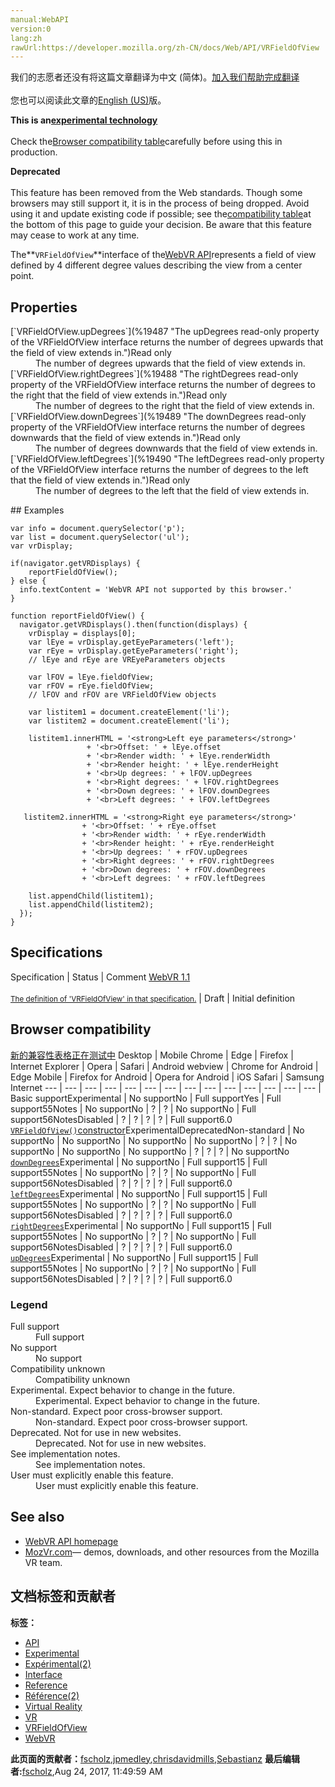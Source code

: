 ```yaml
---
manual:WebAPI
version:0
lang:zh
rawUrl:https://developer.mozilla.org/zh-CN/docs/Web/API/VRFieldOfView
---
```




<bdi>我们的志愿者还没有将这篇文章翻译为<bdi>中文 (简体)</bdi>。[加入我们帮助完成翻译](%19484 "")<br></br>您也可以阅读此文章的[English (US)](%19485 "")版。</bdi>






**This is an[experimental technology](%3404 "")**<br></br>Check the[Browser compatibility table](%19486 "")carefully before using this in production.




**Deprecated**<br></br>This feature has been removed from the Web standards. Though some browsers may still support it, it is in the process of being dropped. Avoid using it and update existing code if possible; see the[compatibility table](%19486 "")at the bottom of this page to guide your decision. Be aware that this feature may cease to work at any time.




The**`VRFieldOfView`**interface of the[WebVR API](%6396 "")represents a field of view defined by 4 different degree values describing the view from a center point.


## Properties<a name="Properties"></a>
<dl><dt id=''>[`VRFieldOfView.upDegrees`](%19487 "The upDegrees read-only property of the VRFieldOfView interface returns the number of degrees upwards that the field of view extends in.")<i></i>Read only</dt><dd>The number of degrees upwards that the field of view extends in.</dd><dt id=''>[`VRFieldOfView.rightDegrees`](%19488 "The rightDegrees read-only property of the VRFieldOfView interface returns the number of degrees to the right that the field of view extends in.")<i></i>Read only</dt><dd>The number of degrees to the right that the field of view extends in.</dd><dt id=''>[`VRFieldOfView.downDegrees`](%19489 "The downDegrees read-only property of the VRFieldOfView interface returns the number of degrees downwards that the field of view extends in.")<i></i>Read only</dt><dd>The number of degrees downwards that the field of view extends in.</dd><dt id=''>[`VRFieldOfView.leftDegrees`](%19490 "The leftDegrees read-only property of the VRFieldOfView interface returns the number of degrees to the left that the field of view extends in.")<i></i>Read only</dt><dd>The number of degrees to the left that the field of view extends in.</dd></dl>
## Examples<a name="Examples"></a>

```
var info = document.querySelector('p');
var list = document.querySelector('ul');
var vrDisplay;

if(navigator.getVRDisplays) {
    reportFieldOfView();
} else {
  info.textContent = 'WebVR API not supported by this browser.'
}

function reportFieldOfView() {
  navigator.getVRDisplays().then(function(displays) {
    vrDisplay = displays[0];
    var lEye = vrDisplay.getEyeParameters('left');
    var rEye = vrDisplay.getEyeParameters('right');
    // lEye and rEye are VREyeParameters objects

    var lFOV = lEye.fieldOfView;
    var rFOV = rEye.fieldOfView;
    // lFOV and rFOV are VRFieldOfView objects

    var listitem1 = document.createElement('li');
    var listitem2 = document.createElement('li');

    listitem1.innerHTML = '<strong>Left eye parameters</strong>'
                 + '<br>Offset: ' + lEye.offset
                 + '<br>Render width: ' + lEye.renderWidth
                 + '<br>Render height: ' + lEye.renderHeight
                 + '<br>Up degrees: ' + lFOV.upDegrees
                 + '<br>Right degrees: ' + lFOV.rightDegrees
                 + '<br>Down degrees: ' + lFOV.downDegrees
                 + '<br>Left degrees: ' + lFOV.leftDegrees

   listitem2.innerHTML = '<strong>Right eye parameters</strong>'
                + '<br>Offset: ' + rEye.offset
                + '<br>Render width: ' + rEye.renderWidth
                + '<br>Render height: ' + rEye.renderHeight
                + '<br>Up degrees: ' + rFOV.upDegrees
                + '<br>Right degrees: ' + rFOV.rightDegrees
                + '<br>Down degrees: ' + rFOV.downDegrees
                + '<br>Left degrees: ' + rFOV.leftDegrees

    list.appendChild(listitem1);
    list.appendChild(listitem2);
  });
}
```

## Specifications<a name="Specifications"></a>
Specification | Status | Comment 
[WebVR 1.1<br></br><small>The definition of &#39;VRFieldOfView&#39; in that specification.</small>](%19491 "") | Draft | Initial definition 


## Browser compatibility<a name="Browser_compatibility"></a>
[新的兼容性表格正在测试中<i></i>](%3360 "")
<abbr>Desktop<i></i></abbr> | <abbr>Mobile<i></i></abbr> 
<abbr>Chrome<i></i></abbr> | <abbr>Edge<i></i></abbr> | <abbr>Firefox<i></i></abbr> | <abbr>Internet Explorer<i></i></abbr> | <abbr>Opera<i></i></abbr> | <abbr>Safari<i></i></abbr> | <abbr>Android webview<i></i></abbr> | <abbr>Chrome for Android<i></i></abbr> | <abbr>Edge Mobile<i></i></abbr> | <abbr>Firefox for Android<i></i></abbr> | <abbr>Opera for Android<i></i></abbr> | <abbr>iOS Safari<i></i></abbr> | <abbr>Samsung Internet<i></i></abbr> 
 ---  |  ---  |  ---  |  ---  |  ---  |  ---  |  ---  |  ---  |  ---  |  ---  |  ---  |  ---  |  ---  |  ---  | 
Basic support<abbr>Experimental<i></i></abbr> | <abbr>No support</abbr>No | <abbr>Full support</abbr>Yes | <abbr>Full support</abbr>55<abbr>Notes<i></i></abbr> | <abbr>No support</abbr>No | <abbr>?</abbr> | <abbr>?</abbr> | <abbr>No support</abbr>No | <abbr>Full support</abbr>56<abbr>Notes<i></i></abbr><abbr>Disabled<i></i></abbr> | <abbr>?</abbr> | <abbr>?</abbr> | <abbr>?</abbr> | <abbr>?</abbr> | <abbr>Full support</abbr>6.0 
[`VRFieldOfView()`constructor](%19492 "")<abbr>Experimental<i></i></abbr><abbr>Deprecated<i></i></abbr><abbr>Non-standard<i></i></abbr> | <abbr>No support</abbr>No | <abbr>No support</abbr>No | <abbr>No support</abbr>No | <abbr>No support</abbr>No | <abbr>?</abbr> | <abbr>?</abbr> | <abbr>No support</abbr>No | <abbr>No support</abbr>No | <abbr>No support</abbr>No | <abbr>?</abbr> | <abbr>?</abbr> | <abbr>?</abbr> | <abbr>No support</abbr>No 
[`downDegrees`](%19493 "")<abbr>Experimental<i></i></abbr> | <abbr>No support</abbr>No | <abbr>Full support</abbr>15 | <abbr>Full support</abbr>55<abbr>Notes<i></i></abbr> | <abbr>No support</abbr>No | <abbr>?</abbr> | <abbr>?</abbr> | <abbr>No support</abbr>No | <abbr>Full support</abbr>56<abbr>Notes<i></i></abbr><abbr>Disabled<i></i></abbr> | <abbr>?</abbr> | <abbr>?</abbr> | <abbr>?</abbr> | <abbr>?</abbr> | <abbr>Full support</abbr>6.0 
[`leftDegrees`](%19494 "")<abbr>Experimental<i></i></abbr> | <abbr>No support</abbr>No | <abbr>Full support</abbr>15 | <abbr>Full support</abbr>55<abbr>Notes<i></i></abbr> | <abbr>No support</abbr>No | <abbr>?</abbr> | <abbr>?</abbr> | <abbr>No support</abbr>No | <abbr>Full support</abbr>56<abbr>Notes<i></i></abbr><abbr>Disabled<i></i></abbr> | <abbr>?</abbr> | <abbr>?</abbr> | <abbr>?</abbr> | <abbr>?</abbr> | <abbr>Full support</abbr>6.0 
[`rightDegrees`](%19495 "")<abbr>Experimental<i></i></abbr> | <abbr>No support</abbr>No | <abbr>Full support</abbr>15 | <abbr>Full support</abbr>55<abbr>Notes<i></i></abbr> | <abbr>No support</abbr>No | <abbr>?</abbr> | <abbr>?</abbr> | <abbr>No support</abbr>No | <abbr>Full support</abbr>56<abbr>Notes<i></i></abbr><abbr>Disabled<i></i></abbr> | <abbr>?</abbr> | <abbr>?</abbr> | <abbr>?</abbr> | <abbr>?</abbr> | <abbr>Full support</abbr>6.0 
[`upDegrees`](%19496 "")<abbr>Experimental<i></i></abbr> | <abbr>No support</abbr>No | <abbr>Full support</abbr>15 | <abbr>Full support</abbr>55<abbr>Notes<i></i></abbr> | <abbr>No support</abbr>No | <abbr>?</abbr> | <abbr>?</abbr> | <abbr>No support</abbr>No | <abbr>Full support</abbr>56<abbr>Notes<i></i></abbr><abbr>Disabled<i></i></abbr> | <abbr>?</abbr> | <abbr>?</abbr> | <abbr>?</abbr> | <abbr>?</abbr> | <abbr>Full support</abbr>6.0 


### Legend<a name="Legend"></a>
<dl><dt id=''><abbr>Full support</abbr></dt><dd>Full support</dd><dt id=''><abbr>No support</abbr></dt><dd>No support</dd><dt id=''><abbr>Compatibility unknown</abbr></dt><dd>Compatibility unknown</dd><dt id=''><abbr>Experimental. Expect behavior to change in the future.<i></i></abbr></dt><dd>Experimental. Expect behavior to change in the future.</dd><dt id=''><abbr>Non-standard. Expect poor cross-browser support.<i></i></abbr></dt><dd>Non-standard. Expect poor cross-browser support.</dd><dt id=''><abbr>Deprecated. Not for use in new websites.<i></i></abbr></dt><dd>Deprecated. Not for use in new websites.</dd><dt id=''><abbr>See implementation notes.<i></i></abbr></dt><dd>See implementation notes.</dd><dt id=''><abbr>User must explicitly enable this feature.<i></i></abbr></dt><dd>User must explicitly enable this feature.</dd></dl>

## See also<a name="See_also"></a>

* [WebVR API homepage](%6396 "")
* [MozVr.com](%11989 "")— demos, downloads, and other resources from the Mozilla VR team.



## 文档标签和贡献者
**标签：**
* [API](%50 "")
* [Experimental](%3379 "")
* [Expérimental(2)](%4792 "")
* [Interface](%3380 "")
* [Reference](%3381 "")
* [Référence(2)](%3892 "")
* [Virtual Reality](%11629 "")
* [VR](%11630 "")
* [VRFieldOfView](%19497 "")
* [WebVR](%11631 "")

**此页面的贡献者：**[fscholz](%60 ""),[jpmedley](%3413 ""),[chrisdavidmills](%3495 ""),[Sebastianz](%4468 "")
**最后编辑者:**[fscholz](%60 ""),<time>Aug 24, 2017, 11:49:59 AM</time>


